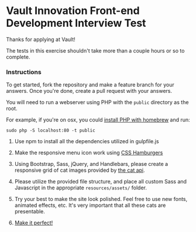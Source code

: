 # Vault Innovation Front-end Development Interview Test

Thanks for applying at Vault!

The tests in this exercise shouldn't take more than a couple hours or so to complete.

### Instructions

To get started, fork the repository and make a feature branch for your answers. Once you're done, create a pull request with your answers.

You will need to run a webserver using PHP with the `public` directory as the root. 

For example, if you're on osx, you could [install PHP with homebrew](https://github.com/Homebrew/homebrew-php#installation) and run: 

```
sudo php -S localhost:80 -t public
```

1) Use npm to install all the dependencies utilized in gulpfile.js

2) Make the responsive menu icon work using [CSS Hamburgers](https://jonsuh.com/hamburgers/)

3) Using Bootstrap, Sass, jQuery, and Handlebars, please create a responsive grid of cat images provided by [the cat api](http://thecatapi.com/).

4) Please utilize the provided file structure, and place all custom Sass and Javascript in the appropriate `resources/assets/` folder.

5) Try your best to make the site look polished. Feel free to use new fonts, animated effects, etc. It's very important that all these cats are presentable. 

6) [Make it perfect!](https://youtu.be/pUS_sjVaRjU?list=PLF7131A7CA221DC02&t=76)
